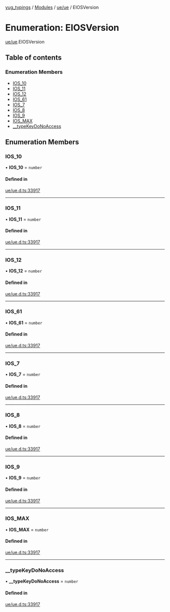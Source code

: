 [yug_typings](../README.md) / [Modules](../modules.md) / [ue/ue](../modules/ue_ue.md) / EIOSVersion

# Enumeration: EIOSVersion

[ue/ue](../modules/ue_ue.md).EIOSVersion

## Table of contents

### Enumeration Members

- [IOS\_10](ue_ue.EIOSVersion.md#ios_10)
- [IOS\_11](ue_ue.EIOSVersion.md#ios_11)
- [IOS\_12](ue_ue.EIOSVersion.md#ios_12)
- [IOS\_61](ue_ue.EIOSVersion.md#ios_61)
- [IOS\_7](ue_ue.EIOSVersion.md#ios_7)
- [IOS\_8](ue_ue.EIOSVersion.md#ios_8)
- [IOS\_9](ue_ue.EIOSVersion.md#ios_9)
- [IOS\_MAX](ue_ue.EIOSVersion.md#ios_max)
- [\_\_typeKeyDoNoAccess](ue_ue.EIOSVersion.md#__typekeydonoaccess)

## Enumeration Members

### IOS\_10

• **IOS\_10** = `number`

#### Defined in

[ue/ue.d.ts:33917](https://github.com/YugMetaverse/yug_typings/blob/25cad34/ue/ue.d.ts#L33917)

___

### IOS\_11

• **IOS\_11** = `number`

#### Defined in

[ue/ue.d.ts:33917](https://github.com/YugMetaverse/yug_typings/blob/25cad34/ue/ue.d.ts#L33917)

___

### IOS\_12

• **IOS\_12** = `number`

#### Defined in

[ue/ue.d.ts:33917](https://github.com/YugMetaverse/yug_typings/blob/25cad34/ue/ue.d.ts#L33917)

___

### IOS\_61

• **IOS\_61** = `number`

#### Defined in

[ue/ue.d.ts:33917](https://github.com/YugMetaverse/yug_typings/blob/25cad34/ue/ue.d.ts#L33917)

___

### IOS\_7

• **IOS\_7** = `number`

#### Defined in

[ue/ue.d.ts:33917](https://github.com/YugMetaverse/yug_typings/blob/25cad34/ue/ue.d.ts#L33917)

___

### IOS\_8

• **IOS\_8** = `number`

#### Defined in

[ue/ue.d.ts:33917](https://github.com/YugMetaverse/yug_typings/blob/25cad34/ue/ue.d.ts#L33917)

___

### IOS\_9

• **IOS\_9** = `number`

#### Defined in

[ue/ue.d.ts:33917](https://github.com/YugMetaverse/yug_typings/blob/25cad34/ue/ue.d.ts#L33917)

___

### IOS\_MAX

• **IOS\_MAX** = `number`

#### Defined in

[ue/ue.d.ts:33917](https://github.com/YugMetaverse/yug_typings/blob/25cad34/ue/ue.d.ts#L33917)

___

### \_\_typeKeyDoNoAccess

• **\_\_typeKeyDoNoAccess** = `number`

#### Defined in

[ue/ue.d.ts:33917](https://github.com/YugMetaverse/yug_typings/blob/25cad34/ue/ue.d.ts#L33917)
